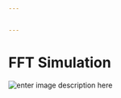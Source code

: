 ```yaml
---


---
```


<h1 id="fft-simulation">FFT Simulation</h1>
<p><img src="https://www.teclacenter.com.br/blog/wp-content/uploads/2015/10/sampling.gif" alt="enter image description here"></p>

